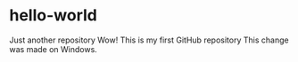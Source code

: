 # hello-world
Just another repository
Wow!  This is my first GitHub repository
This change was made on Windows.

